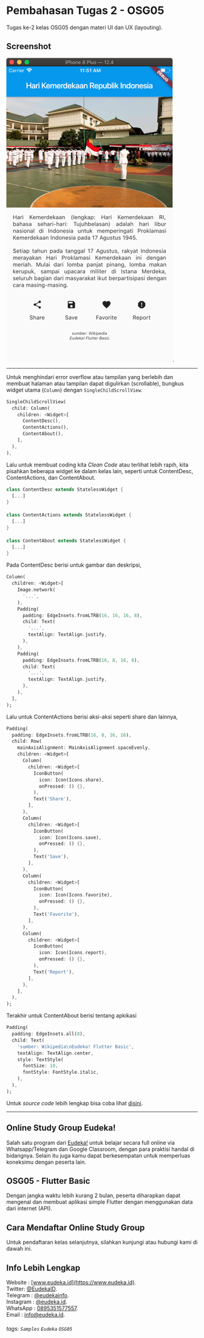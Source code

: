# Pembahasan Tugas 2 - OSG05
Tugas ke-2 kelas OSG05 dengan materi UI dan UX (layouting).

## Screenshot
![](screenshot.png).

---

Untuk menghindari error overflow atau tampilan yang berlebih dan membuat halaman atau tampilan dapat digulirkan (scrollable), bungkus widget utama (`Column`) dengan `SingleChildScrollView`.

```dart
SingleChildScrollView(
  child: Column(
    children: <Widget>[
      ContentDesc(),
      ContentActions(),
      ContentAbout(),
    ],
  ),
),
```

Lalu untuk membuat coding kita _Clean Code_ atau terlihat lebih rapih, kita pisahkan beberapa widget ke dalam kelas lain, seperti untuk ContentDesc, ContentActions, dan ContentAbout. 

```dart
class ContentDesc extends StatelessWidget {
  [...]
}

class ContentActions extends StatelessWidget {
  [...]
}

class ContentAbout extends StatelessWidget {
  [...]
}
```

Pada ContentDesc berisi untuk gambar dan deskripsi,

```dart
Column(
  children: <Widget>[
    Image.network(
      '...',
    ),
    Padding(
      padding: EdgeInsets.fromLTRB(16, 16, 16, 8),
      child: Text(
        '...',
        textAlign: TextAlign.justify,
      ),
    ),
    Padding(
      padding: EdgeInsets.fromLTRB(16, 8, 16, 8),
      child: Text(
        '...',
        textAlign: TextAlign.justify,
      ),
    ),
  ],
);
```

Lalu untuk ContentActions berisi aksi-aksi seperti share dan lainnya,

```dart
Padding(
  padding: EdgeInsets.fromLTRB(16, 8, 16, 16),
  child: Row(
    mainAxisAlignment: MainAxisAlignment.spaceEvenly,
    children: <Widget>[
      Column(
        children: <Widget>[
          IconButton(
            icon: Icon(Icons.share),
            onPressed: () {},
          ),
          Text('Share'),
        ],
      ),
      Column(
        children: <Widget>[
          IconButton(
            icon: Icon(Icons.save),
            onPressed: () {},
          ),
          Text('Save'),
        ],
      ),
      Column(
        children: <Widget>[
          IconButton(
            icon: Icon(Icons.favorite),
            onPressed: () {},
          ),
          Text('Favorite'),
        ],
      ),
      Column(
        children: <Widget>[
          IconButton(
            icon: Icon(Icons.report),
            onPressed: () {},
          ),
          Text('Report'),
        ],
      ),
    ],
  ),
);
```

Terakhir untuk ContentAbout berisi tentang apkikasi

```dart
Padding(
  padding: EdgeInsets.all(8),
  child: Text(
    'sumber: Wikipedia\nEudeka! Flutter Basic',
    textAlign: TextAlign.center,
    style: TextStyle(
      fontSize: 10,
      fontStyle: FontStyle.italic,
    ),
  ),
);
```

Untuk _source code_ lebih lengkap bisa coba lihat [disini](../lib/main.dart).

---

## Online Study Group Eudeka!
Salah satu program dari [Eudeka!](https://www.eudeka.id) untuk belajar secara full online via Whatsapp/Telegram dan Google Classroom, dengan para praktisi handal di bidangnya. Selain itu juga kamu dapat berkesempatan untuk memperluas koneksimu dengan peserta lain.

## OSG05 - Flutter Basic
Dengan jangka waktu lebih kurang 2 bulan, peserta diharapkan dapat mengenal dan membuat aplikasi simple Flutter dengan menggunakan data dari internet (API).

## Cara Mendaftar Online Study Group
Untuk pendaftaran kelas selanjutnya, silahkan kunjungi atau hubungi kami di dawah ini.

## Info Lebih Lengkap
Website : [www.eudeka.id](https://www.eudeka.id).  
Twitter: [@EudekaID](https://twitter.com/EudekaID).  
Telegram : [@eudekainfo](https://t.me/eudekainfo).  
Instagram : [@eudeka.id](https://instagram.com/eudeka.id).  
WhatsApp : [0895351577557](https://wa.me/62895351577557).  
Email : [info@eudeka.id](mailto:info@eudeka.id).  

###### tags: `Samples` `Eudeka` `OSG05`
